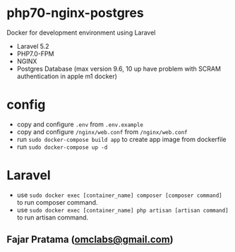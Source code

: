 # php70-nginx-postgres

Docker for development environment using Laravel

- Laravel 5.2
- PHP7.0-FPM
- NGINX
- Postgres Database (max version 9.6, 10 up have problem with SCRAM authentication in apple m1 docker)

# config

- copy and configure `.env` from `.env.example`
- copy and configure `/nginx/web.conf` from `/nginx/web.conf`
- run `sudo docker-compose build app` to create app image from dockerfile
- run `sudo docker-compose up -d`

# Laravel

- use `sudo docker exec [container_name] composer [composer command]` to run composer command.
- use `sudo docker exec [container_name] php artisan [artisan command]` to run artisan command.

## Fajar Pratama (omclabs@gmail.com)
